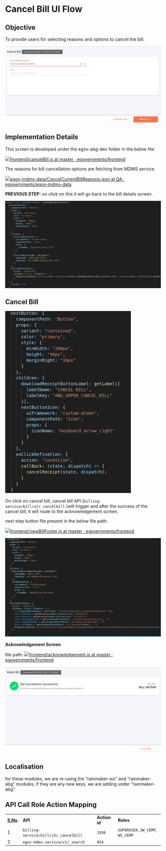 # Cancel Bill UI Flow

## **Objective**

To provide users for selecting reasons and options to cancel the bill.

![](<../../../.gitbook/assets/image (254).png>)

## **Implementation Details**

This screen is developed under the egov-abg-dev folder in the below file:

[![](https://github.com/fluidicon.png)frontend/cancelBill.js at master · egovernments/frontend](https://github.com/egovernments/frontend/blob/master/web/rainmaker/dev-packages/egov-abg-dev/src/ui-config/screens/specs/bills/cancelBill.js)

The reasons for bill cancellation options are fetching from MDMS service.

[![](https://github.com/fluidicon.png)egov-mdms-data/CancelCurrentBillReasons.json at QA · egovernments/egov-mdms-data](https://github.com/egovernments/egov-mdms-data/blob/QA/data/pb/common-masters/CancelCurrentBillReasons.json)

**PREVIOUS STEP:** on click on this it will go back to the bill details screen.

![](<../../../.gitbook/assets/image (267).png>)

## **Cancel Bill**

![](<../../../.gitbook/assets/image (147).png>)

On click on cancel bill, cancel bill API (`billing-service/bill/v2/_cancelbill` )will trigger and after the success of the cancel bill, it will route to the acknowledgement screen.

next step button file present in the below file path:

[![](https://github.com/fluidicon.png)frontend/viewBillFooter.js at master · egovernments/frontend](https://github.com/egovernments/frontend/blob/master/web/rainmaker/dev-packages/egov-abg-dev/src/ui-config/screens/specs/bills/viewBillResource/viewBillFooter.js)

![](<../../../.gitbook/assets/image (214).png>)

**Acknowledgement Screen**

file path: [![](https://github.com/fluidicon.png)frontend/acknowledgement.js at master · egovernments/frontend](https://github.com/egovernments/frontend/blob/master/web/rainmaker/dev-packages/egov-abg-dev/src/ui-config/screens/specs/bills/acknowledgement.js)

![](<../../../.gitbook/assets/image (259).png>)

## **Localisation**

for these modules, we are re-using the “rainmaker-ws” and “rainmaker-abg” modules, if they are any new keys, we are adding under “rainmaker-abg”.

## **API Call Role Action Mapping**

|                               |                                       |               |                                   |
| ----------------------------- | ------------------------------------- | ------------- | --------------------------------- |
| [**S.No**](http://s.no/)**.** | **API**                               | **Action id** | **Roles**                         |
| 1                             | `billing-service/bill/v2/_cancelbill` | `1936`        | `SUPERUSER`, `SW_CEMP`, `WS_CEMP` |
| 2                             | `egov-mdms-service/v1/_search`        | `954`         |                                   |
